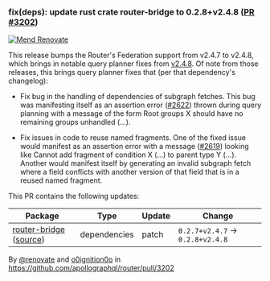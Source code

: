 ### fix(deps): update rust crate router-bridge to 0.2.8+v2.4.8 ([PR #3202](https://github.com/apollographql/router/pull/3202))

[![Mend Renovate](https://app.renovatebot.com/images/banner.svg)](https://renovatebot.com)

This release bumps the Router's Federation support from v2.4.7 to v2.4.8, which brings in notable query planner fixes from [v2.4.8](https://github.com/apollographql/federation/releases/tag/@apollo/query-planner@2.4.8).  Of note from those releases, this brings query planner fixes that (per that dependency's changelog):

- Fix bug in the handling of dependencies of subgraph fetches. This bug was manifesting itself as an assertion error ([#2622](https://github.com/apollographql/federation/pull/2622))
thrown during query planning with a message of the form Root groups X should have no remaining groups unhandled (...).

- Fix issues in code to reuse named fragments. One of the fixed issue would manifest as an assertion error with a message ([#2619](https://github.com/apollographql/federation/pull/2619))
looking like Cannot add fragment of condition X (...) to parent type Y (...). Another would manifest itself by
generating an invalid subgraph fetch where a field conflicts with another version of that field that is in a reused
named fragment.

This PR contains the following updates:

| Package | Type | Update | Change |
|---|---|---|---|
| [router-bridge](https://www.apollographql.com/apollo-federation/) ([source](https://togithub.com/apollographql/federation)) | dependencies | patch | `0.2.7+v2.4.7` -> `0.2.8+v2.4.8` |

By [@renovate](https://github.com/renovate) and [o0ignition0o](https://github.com/o0ignition0o) in https://github.com/apollographql/router/pull/3202
